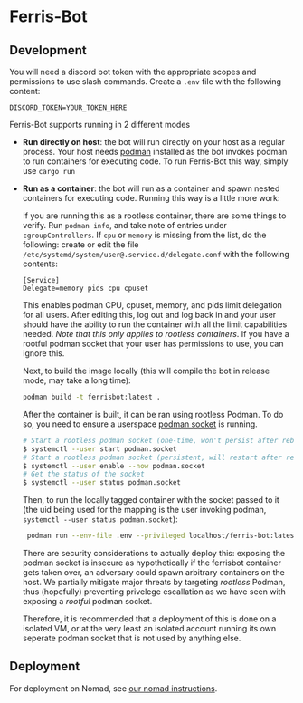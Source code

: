 # Ferris-Bot

## Development

You will need a discord bot token with the appropriate scopes and permissions to use slash commands. Create a `.env` file with the following content:
```
DISCORD_TOKEN=YOUR_TOKEN_HERE
```

Ferris-Bot supports running in 2 different modes
- **Run directly on host**: the bot will run directly on your host as a regular process. Your host needs [podman](https://podman.io/) installed as the bot invokes podman to run containers for executing code. To run Ferris-Bot this way, simply use `cargo run`
- **Run as a container**: the bot will run as a container and spawn nested containers for executing code. Running this way is a little more work:

  If you are running this as a rootless container, there are some things to verify. Run `podman info`, and take note of entries under `cgroupControllers`. If `cpu` or `memory` is missing from the list, do the following:
  create or edit the file `/etc/systemd/system/user@.service.d/delegate.conf` with the following contents:
  ```
  [Service]
  Delegate=memory pids cpu cpuset
  ```
  This enables podman CPU, cpuset, memory, and pids limit delegation for all users. After editing this, log out and log back in and your user should have the ability to run the container with all the limit capabilities needed. *Note that this only applies to rootless containers*. If you have a rootful podman socket that your user has permissions to use, you can ignore this.


  Next, to build the image locally (this will compile the bot in release mode, may take a long time):
  ```bash
  podman build -t ferrisbot:latest .
  ```

  After the container is built, it can be ran using rootless Podman. To do so, you need to ensure a userspace [podman socket](https://docs.podman.io/en/latest/markdown/podman-system-service.1.html) is running.
  ```bash
  # Start a rootless podman socket (one-time, won't persist after reboots)
  $ systemctl --user start podman.socket
  # Start a rootless podman socket (persistent, will restart after reboots)
  $ systemctl --user enable --now podman.socket
  # Get the status of the socket
  $ systemctl --user status podman.socket
  ```

  Then, to run the locally tagged container with the socket passed to it (the uid being used for the mapping is the user invoking podman, `systemctl --user status podman.socket`):
  ```bash
   podman run --env-file .env --privileged localhost/ferris-bot:latest
  ```

  There are security considerations to actually deploy this: exposing the podman socket is insecure as hypothetically if the ferrisbot container gets taken over, an adversary could spawn arbitrary containers on the host. We partially mitigate major threats by targeting *rootless* Podman, thus (hopefully) preventing privelege escallation as we have seen with exposing a *rootful* podman socket. 

  Therefore, it is recommended that a deployment of this is done on a isolated VM, or at the very least an isolated account running its own seperate podman socket that is not used by anything else.

## Deployment
For deployment on Nomad, see [our nomad instructions](./nomad/README.md).